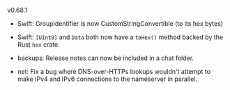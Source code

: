 v0.68.1

- Swift: GroupIdentifier is now CustomStringConvertible (to its hex bytes)

- Swift: `[UInt8]` and `Data` both now have a `toHex()` method backed by the Rust `hex` crate.

- backups: Release notes can now be included in a chat folder.

- net: Fix a bug where DNS-over-HTTPs lookups wouldn't attempt to make IPv4 and IPv6 connections
  to the nameserver in parallel.
